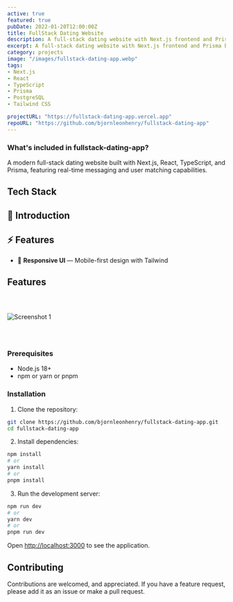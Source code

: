 ```yaml
---
active: true
featured: true
pubDate: 2022-01-20T12:00:00Z
title: FullStack Dating Website
description: A full-stack dating website with Next.js frontend and Prisma backend for modern matchmaking.
excerpt: A full-stack dating website with Next.js frontend and Prisma backend for modern matchmaking.
category: projects
image: "/images/fullstack-dating-app.webp"
tags:
- Next.js
- React
- TypeScript
- Prisma
- PostgreSQL
- Tailwind CSS

projectURL: "https://fullstack-dating-app.vercel.app"
repoURL: "https://github.com/bjornleonhenry/fullstack-dating-app"
---
```


### What's included in fullstack-dating-app?

A modern full-stack dating website built with Next.js, React, TypeScript, and Prisma, featuring real-time messaging and user matching capabilities.

## Tech Stack

## 🚀 Introduction
## ⚡️ Features
- 📱 **Responsive UI** — Mobile-first design with Tailwind

## Features

### &nbsp;

![Screenshot 1](/images/fullstack-dating-app-1.webp)

### &nbsp;

### Prerequisites

- Node.js 18+
- npm or yarn or pnpm

### Installation

1. Clone the repository:
```bash
git clone https://github.com/bjornleonhenry/fullstack-dating-app.git
cd fullstack-dating-app
```

2. Install dependencies:
```bash
npm install
# or
yarn install
# or
pnpm install
```

3. Run the development server:
```bash
npm run dev
# or
yarn dev
# or
pnpm run dev
```

Open [http://localhost:3000](http://localhost:3000) to see the application.

## Contributing

Contributions are welcomed, and appreciated. If you have a feature request, please add it as an issue or make a pull request.
